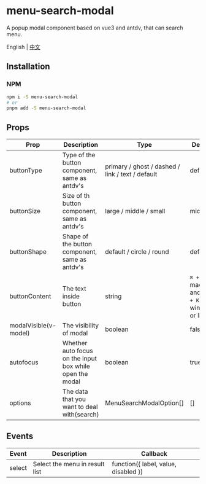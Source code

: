 # menu-search-modal

A popup modal component based on vue3 and antdv, that can search menu.

English | [中文](./doc/README.zh-CN.md) 

## Installation

### NPM

```bash
npm i -S menu-search-modal
# or
pnpm add -S menu-search-modal
```


## Props
| **Prop**              | **Description**                                          | **Type**                                         | **Default**                                          |
| --------------------- | -------------------------------------------------------- | ------------------------------------------------ | ---------------------------------------------------- |
| buttonType            | Type of the button component, same as antdv's            | primary / ghost / dashed / link / text / default | default                                              |
| buttonSize            | Size of th button component, same as antdv's             | large / middle / small                           | middle                                               |
| buttonShape           | Shape of the button component, same as antdv's           | default / circle / round                         | default                                              |
| buttonContent         | The text inside button                                   | string                                           | `⌘ + K` in macOS, and `Ctrl + K` in windows or linux |
| modalVisible(v-model) | The visibility of modal                                  | boolean                                          | false                                                |
| autofocus             | Whether auto focus on the input box while open the modal | boolean                                          | true                                                 |
| options               | The data that you want to deal with(search)              | MenuSearchModalOption[]                          | []                                                   |


## Events
| **Event** | **Description**                 | **Callback**                         |
| -------- | ------------------------ | ------------------------------------ |
| select   | Select the menu in result list | function({ label, value, disabled }) |


